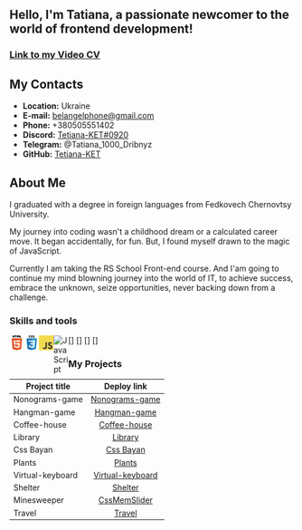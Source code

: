 ## Hello, I'm Tatiana, a passionate newcomer to the world of frontend development!

### **[Link to my Video CV](https://youtu.be/uJQMlCJasOU)**

## My Contacts

* __Location:__ Ukraine
* __E-mail:__   belangelphone@gmail.com
* __Phone:__    +380505551402
* __Discord:__  [Tetiana-KET#0920](https://discord.com/channels/@me)
* __Telegram:__ @Tatiana_1000_Dribnyz
* __GitHub:__  [Tetiana-KET](https://github.com/Tetiana-KET)

## About Me

I graduated with a degree in foreign languages from Fedkovech Chernovtsy University. 

My journey into coding wasn't a childhood dream or a calculated career move. It began accidentally, for fun. But, I found myself drawn to the magic of JavaScript.

Currently I am taking the RS School Front-end course. And I'am going to continue my mind blowning journey into the world of IT, to achieve success, embrace the unknown, seize opportunities, never backing down from a challenge.

### Skills and tools

[<img align="left" alt="HTML5" width="26px" src="https://raw.githubusercontent.com/github/explore/80688e429a7d4ef2fca1e82350fe8e3517d3494d/topics/html/html.png"/>]
[<img align="left" alt="CSS" width="26px" src="https://raw.githubusercontent.com/github/explore/80688e429a7d4ef2fca1e82350fe8e3517d3494d/topics/css/css.png"/>]
[<img align="left" alt="JavaScript" width="26px" src="https://raw.githubusercontent.com/github/explore/80688e429a7d4ef2fca1e82350fe8e3517d3494d/topics/javascript/javascript.png"/>]
[<img align="left" alt="JavaScript" width="26px" src="https://www.codewars.com/packs/assets/logo.f607a0fb.svg"/>]

### My Projects

 Project title            |   Deploy link
--------------------------|:-----------------------:
Nonograms-game            |   [Nonograms-game](https://rolling-scopes-school.github.io/tetiana-ket-JSFE2023Q4/nonograms/index.html)
Hangman-game              |   [Hangman-game](https://rolling-scopes-school.github.io/tetiana-ket-JSFE2023Q4/hangman/index.html)
Coffee-house              |   [Coffee-house](https://rolling-scopes-school.github.io/tetiana-ket-JSFE2023Q4/coffee-house/pages/Home/index.html)
Library                   |   [Library](https://tetiana-ket.github.io/Library/)
Css Bayan                 |   [Css Bayan](https://tetiana-ket.github.io/cssBayan/cssBayan/index.html)
Plants                    |   [Plants](https://rolling-scopes-school.github.io/tetiana-ket-JSFEPRESCHOOL2022Q4/Plants/pages/main/index.html/)
Virtual-keyboard          |   [Virtual-keyboard](https://tetiana-ket.github.io/virtual-keyboard/src/index.html)
Shelter                   |   [Shelter](https://rolling-scopes-school.github.io/tetiana-ket-JSFE2023Q1/shelter/pages/main/index.html)
Minesweeper               |   [CssMemSlider](https://rolling-scopes-school.github.io/tetiana-ket-JSFE2023Q1/minesweeper/dist/index.html)
Travel                    |   [Travel](https://tetiana-ket.github.io/Travel/)
